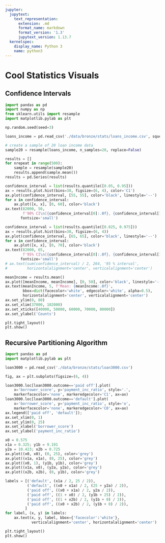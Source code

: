 ```yaml
---
jupyter:
  jupytext:
    text_representation:
      extension: .md
      format_name: markdown
      format_version: '1.3'
      jupytext_version: 1.13.7
  kernelspec:
    display_name: Python 3
    name: python3
---
```


<!-- #region id="DCyyb_ltReku" -->
# Cool Statistics Visuals
<!-- #endregion -->

<!-- #region id="2yYVH1a_5snY" -->
## Confidence Intervals
<!-- #endregion -->

```python colab={"base_uri": "https://localhost:8080/", "height": 297} id="Q69YimQY5tgH" executionInfo={"status": "ok", "timestamp": 1630845664328, "user_tz": -330, "elapsed": 713, "user": {"displayName": "Sparsh Agarwal", "photoUrl": "", "userId": "13037694610922482904"}} outputId="2100db2c-cb17-4fed-d9d8-efdea445977e"
import pandas as pd
import numpy as np
from sklearn.utils import resample
import matplotlib.pylab as plt

np.random.seed(seed=3)

loans_income = pd.read_csv('./data/bronze/stats/loans_income.csv', squeeze=True)

# create a sample of 20 loan income data
sample20 = resample(loans_income, n_samples=20, replace=False)

results = []
for nrepeat in range(500):
    sample = resample(sample20)
    results.append(sample.mean())
results = pd.Series(results)

confidence_interval = list(results.quantile([0.05, 0.95]))
ax = results.plot.hist(bins=30, figsize=(6, 4), color='C1')
ax.plot(confidence_interval, [55, 55], color='black', linestyle='--')
for x in confidence_interval:
    ax.plot([x, x], [0, 60], color='black')
ax.text(82000, 50, 
        f'90% CI\n[{confidence_interval[0]:.0f}, {confidence_interval[1]:.0f}]',
       fontsize='small')

confidence_interval = list(results.quantile([0.025, 0.975]))
ax = results.plot.hist(bins=30, figsize=(6, 4))
ax.plot(confidence_interval, [65, 65], color='black', linestyle='--')
for x in confidence_interval:
    ax.plot([x, x], [0, 70], color='black')
ax.text(82000, 65, 
        f'95% CI\n[{confidence_interval[0]:.0f}, {confidence_interval[1]:.0f}]',
       fontsize='small')
# ax.text(sum(confidence_interval) / 2, 264, '95 % interval',
#         horizontalalignment='center', verticalalignment='center')

meanIncome = results.mean()
ax.plot([meanIncome, meanIncome], [0, 50], color='black', linestyle='--')
ax.text(meanIncome, 5, f'Mean: {meanIncome:.0f}',
        bbox=dict(facecolor='white', edgecolor='white', alpha=0.5),
        horizontalalignment='center', verticalalignment='center')
ax.set_ylim(0, 80)
ax.set_xlim(37000, 102000)
ax.set_xticks([40000, 50000, 60000, 70000, 80000])
ax.set_ylabel('Counts')

plt.tight_layout()
plt.show()
```

<!-- #region id="E4RU6Fz_6dGV" -->
## Recursive Partitioning Algorithm
<!-- #endregion -->

```python colab={"base_uri": "https://localhost:8080/", "height": 297} id="vA_ZgxF0_LpQ" executionInfo={"status": "ok", "timestamp": 1630845959729, "user_tz": -330, "elapsed": 794, "user": {"displayName": "Sparsh Agarwal", "photoUrl": "", "userId": "13037694610922482904"}} outputId="7ee040f5-8844-4102-e034-fae0875afa0d"
import pandas as pd
import matplotlib.pylab as plt

loan3000 = pd.read_csv('./data/bronze/stats/loan3000.csv')

fig, ax = plt.subplots(figsize=(6, 4))

loan3000.loc[loan3000.outcome=='paid off'].plot(
    x='borrower_score', y='payment_inc_ratio', style='.', 
    markerfacecolor='none', markeredgecolor='C1', ax=ax)
loan3000.loc[loan3000.outcome=='default'].plot(
    x='borrower_score', y='payment_inc_ratio', style='o', 
    markerfacecolor='none', markeredgecolor='C0', ax=ax)
ax.legend(['paid off', 'default']);
ax.set_xlim(0, 1)
ax.set_ylim(0, 25)
ax.set_xlabel('borrower_score')
ax.set_ylabel('payment_inc_ratio')

x0 = 0.575
x1a = 0.325; y1b = 9.191
y2a = 10.423; x2b = 0.725
ax.plot((x0, x0), (0, 25), color='grey')
ax.plot((x1a, x1a), (0, 25), color='grey')
ax.plot((x0, 1), (y1b, y1b), color='grey')
ax.plot((x1a, x0), (y2a, y2a), color='grey')
ax.plot((x2b, x2b), (0, y1b), color='grey')

labels = [('default', (x1a / 2, 25 / 2)),
          ('default', ((x0 + x1a) / 2, (25 + y2a) / 2)),
          ('paid off', ((x0 + x1a) / 2, y2a / 2)),
          ('paid off', ((1 + x0) / 2, (y1b + 25) / 2)),
          ('paid off', ((1 + x2b) / 2, (y1b + 0) / 2)),
          ('paid off', ((x0 + x2b) / 2, (y1b + 0) / 2)),
         ]
for label, (x, y) in labels:
    ax.text(x, y, label, bbox={'facecolor':'white'},
            verticalalignment='center', horizontalalignment='center')

plt.tight_layout()
plt.show()
```

